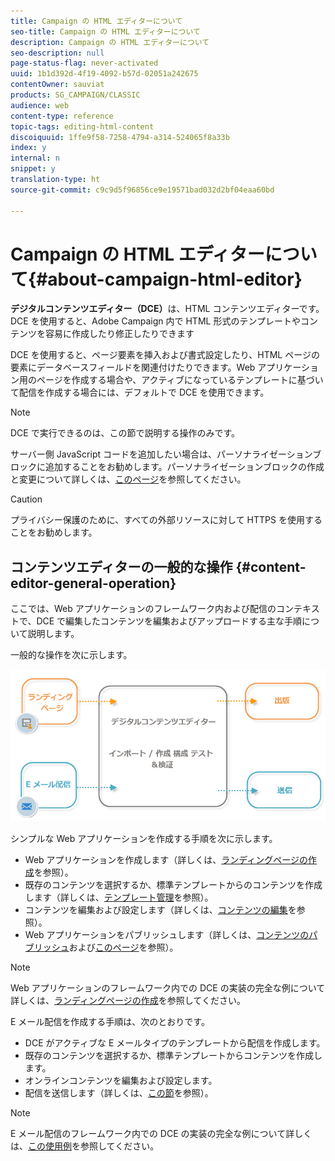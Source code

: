 ```yaml
---
title: Campaign の HTML エディターについて
seo-title: Campaign の HTML エディターについて
description: Campaign の HTML エディターについて
seo-description: null
page-status-flag: never-activated
uuid: 1b1d392d-4f19-4092-b57d-02051a242675
contentOwner: sauviat
products: SG_CAMPAIGN/CLASSIC
audience: web
content-type: reference
topic-tags: editing-html-content
discoiquuid: 1ffe9f58-7258-4794-a314-524065f8a33b
index: y
internal: n
snippet: y
translation-type: ht
source-git-commit: c9c9d5f96856ce9e19571bad032d2bf04eaa60bd

---
```



# Campaign の HTML エディターについて{#about-campaign-html-editor}

**デジタルコンテンツエディター（DCE）**&#x200B;は、HTML コンテンツエディターです。DCE を使用すると、Adobe Campaign 内で HTML 形式のテンプレートやコンテンツを容易に作成したり修正したりできます

DCE を使用すると、ページ要素を挿入および書式設定したり、HTML ページの要素にデータベースフィールドを関連付けたりできます。Web アプリケーション用のページを作成する場合や、アクティブになっているテンプレートに基づいて配信を作成する場合には、デフォルトで DCE を使用できます。

>[!NOTE]
>
>DCE で実行できるのは、この節で説明する操作のみです。
>
>サーバー側 JavaScript コードを追加したい場合は、パーソナライゼーションブロックに追加することをお勧めします。パーソナライゼーションブロックの作成と変更について詳しくは、[このページ](../../delivery/using/personalization-blocks.md)を参照してください。

>[!CAUTION]
>
>プライバシー保護のために、すべての外部リソースに対して HTTPS を使用することをお勧めします。

## コンテンツエディターの一般的な操作 {#content-editor-general-operation}

ここでは、Web アプリケーションのフレームワーク内および配信のコンテキストで、DCE で編集したコンテンツを編集およびアップロードする主な手順について説明します。

一般的な操作を次に示します。

![](assets/dce_schema.png)

シンプルな Web アプリケーションを作成する手順を次に示します。

* Web アプリケーションを作成します（詳しくは、[ランディングページの作成](../../web/using/creating-a-landing-page.md)を参照）。
* 既存のコンテンツを選択するか、標準テンプレートからのコンテンツを作成します（詳しくは、[テンプレート管理](../../web/using/template-management.md)を参照）。
* コンテンツを編集および設定します（詳しくは、[コンテンツの編集](../../web/using/editing-content.md)を参照）。
* Web アプリケーションをパブリッシュします（詳しくは、[コンテンツのパブリッシュ](../../web/using/creating-a-landing-page.md#step-3---publishing-content)および[このページ](../../web/using/publishing-a-web-form.md#managing-web-forms-delivery-and-tracking)を参照）。

>[!NOTE]
>
>Web アプリケーションのフレームワーク内での DCE の実装の完全な例について詳しくは、[ランディングページの作成](../../web/using/creating-a-landing-page.md)を参照してください。

E メール配信を作成する手順は、次のとおりです。

* DCE がアクティブな E メールタイプのテンプレートから配信を作成します。
* 既存のコンテンツを選択するか、標準テンプレートからコンテンツを作成します。
* オンラインコンテンツを編集および設定します。
* 配信を送信します（詳しくは、[この節](../../delivery/using/communication-channels.md)を参照）。

>[!NOTE]
>
>E メール配信のフレームワーク内での DCE の実装の完全な例について詳しくは、[この使用例](../../web/using/use-case--creating-an-email-delivery.md)を参照してください。

